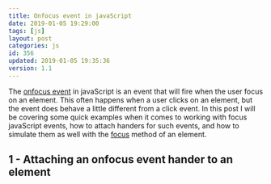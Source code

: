 ```yaml
---
title: Onfocus event in javaScript
date: 2019-01-05 19:29:00
tags: [js]
layout: post
categories: js
id: 356
updated: 2019-01-05 19:35:36
version: 1.1
---
```


The [onfocus event](https://developer.mozilla.org/en-US/docs/Web/API/GlobalEventHandlers/onfocus) in javaScript is an event that will fire when the user focus on an element. This often happens when a user clicks on an element, but the event does behave a little different from a click event. In this post I will be covering some quick examples when it comes to working with focus javaScript events, how to attach handers for such events, and how to simulate them as well with the [focus](https://developer.mozilla.org/en-US/docs/Web/API/HTMLElement/focus) method of an element.

<!-- more -->

## 1 - Attaching an onfocus event hander to an element



